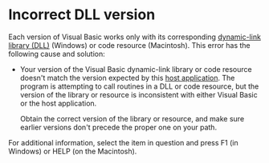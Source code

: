 
# Incorrect DLL version

Each version of Visual Basic works only with its corresponding [dynamic-link library (DLL)](b8bdf64f-5920-1ae9-16d0-b26d09524a30.md) (Windows) or code resource (Macintosh). This error has the following cause and solution:



- Your version of the Visual Basic dynamic-link library or code resource doesn't match the version expected by this [host application](b8bdf64f-5920-1ae9-16d0-b26d09524a30.md). The program is attempting to call routines in a DLL or code resource, but the version of the library or resource is inconsistent with either Visual Basic or the host application.
    
    Obtain the correct version of the library or resource, and make sure earlier versions don't precede the proper one on your path.
    

For additional information, select the item in question and press F1 (in Windows) or HELP (on the Macintosh).
